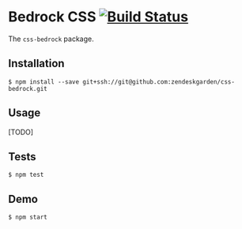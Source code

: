 # Bedrock CSS [![Build Status](https://magnum.travis-ci.com/zendeskgarden/css-bedrock.svg?token=bedrock&branch=master)](https://magnum.travis-ci.com/zendeskgarden/css-bedrock)

The `css-bedrock` package.

## Installation

    $ npm install --save git+ssh://git@github.com:zendeskgarden/css-bedrock.git

## Usage

[TODO]

## Tests

    $ npm test

## Demo

    $ npm start
